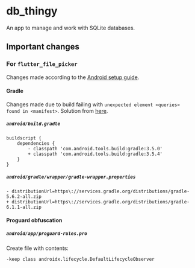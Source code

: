 # db_thingy

An app to manage and work with SQLite databases.

## Important changes
### For `flutter_file_picker`
Changes made according to the [Android setup guide](https://github.com/miguelpruivo/flutter_file_picker/wiki/Setup#--android).
#### Gradle
Changes made due to build failing with `unexpected element <queries> found in <manifest>`.
Solution from [here](https://github.com/miguelpruivo/flutter_file_picker/wiki/Troubleshooting).
##### `android/build.gradle`
```
buildscript {
    dependencies {
        - classpath 'com.android.tools.build:gradle:3.5.0'
        + classpath 'com.android.tools.build:gradle:3.5.4'
    }
}
```
##### `android/gradle/wrapper/gradle-wrapper.properties`
```
- distributionUrl=https\://services.gradle.org/distributions/gradle-5.6.2-all.zip
+ distributionUrl=https\://services.gradle.org/distributions/gradle-6.1.1-all.zip
```

#### Proguard obfuscation
##### `android/app/proguard-rules.pro`
Create file with contents:
```
-keep class androidx.lifecycle.DefaultLifecycleObserver
```

